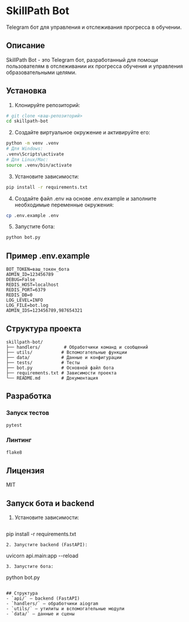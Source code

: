 # SkillPath Bot

Telegram бот для управления и отслеживания прогресса в обучении.

## Описание

SkillPath Bot - это Telegram бот, разработанный для помощи пользователям в отслеживании их прогресса обучения и управления образовательными целями.

## Установка

1. Клонируйте репозиторий:
```bash
# git clone <ваш-репозиторий>
cd skillpath-bot
```

2. Создайте виртуальное окружение и активируйте его:
```bash
python -m venv .venv
# Для Windows:
.venv\Scripts\activate
# Для Linux/Mac:
source .venv/bin/activate
```

3. Установите зависимости:
```bash
pip install -r requirements.txt
```

4. Создайте файл .env на основе .env.example и заполните необходимые переменные окружения:
```bash
cp .env.example .env
```

5. Запустите бота:
```bash
python bot.py
```

## Пример .env.example

```
BOT_TOKEN=ваш_токен_бота
ADMIN_ID=123456789
DEBUG=False
REDIS_HOST=localhost
REDIS_PORT=6379
REDIS_DB=0
LOG_LEVEL=INFO
LOG_FILE=bot.log
ADMIN_IDS=123456789,987654321
```

## Структура проекта

```
skillpath-bot/
├── handlers/         # Обработчики команд и сообщений
├── utils/           # Вспомогательные функции
├── data/            # Данные и конфигурации
├── tests/           # Тесты
├── bot.py           # Основной файл бота
├── requirements.txt # Зависимости проекта
└── README.md        # Документация
```

## Разработка

### Запуск тестов
```bash
pytest
```

### Линтинг
```bash
flake8
```

## Лицензия

MIT

## Запуск бота и backend

1. Установите зависимости:
   ```
pip install -r requirements.txt
   ```
2. Запустите backend (FastAPI):
   ```
uvicorn api.main:app --reload
   ```
3. Запустите бота:
   ```
python bot.py
   ```

## Структура
- `api/` — backend (FastAPI)
- `handlers/` — обработчики aiogram
- `utils/` — утилиты и вспомогательные модули
- `data/` — данные и сцены 